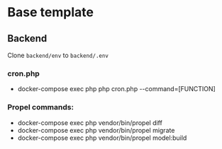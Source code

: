 # Base template

## Backend

Clone `backend/env` to `backend/.env`

### cron.php

- docker-compose exec php php cron.php --command=[FUNCTION]

### Propel commands:

- docker-compose exec php vendor/bin/propel diff
- docker-compose exec php vendor/bin/propel migrate
- docker-compose exec php vendor/bin/propel model:build